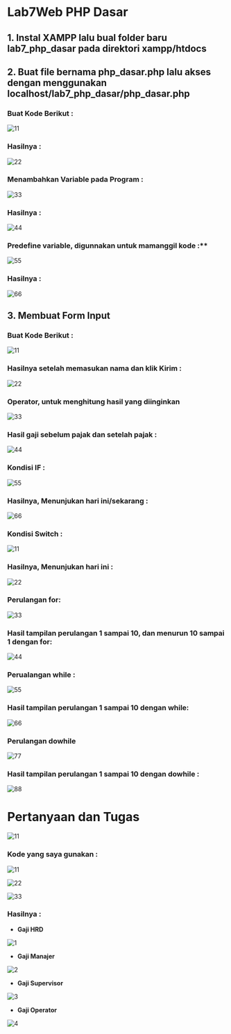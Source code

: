 # Lab7Web PHP Dasar

## 1. Instal XAMPP lalu bual folder baru lab7_php_dasar pada direktori xampp/htdocs
## 2. Buat file bernama php_dasar.php lalu akses dengan menggunakan **localhost/lab7_php_dasar/php_dasar.php**

### Buat Kode Berikut :

  ![11](https://user-images.githubusercontent.com/56239989/117565212-3b594f80-b0da-11eb-9cea-0c628f593607.jpg)

### Hasilnya :

  ![22](https://user-images.githubusercontent.com/56239989/117565233-5926b480-b0da-11eb-8859-aa995ba0aed0.jpg)

### Menambahkan Variable pada Program :

![33](https://user-images.githubusercontent.com/56239989/117565354-f550bb80-b0da-11eb-8e4b-811d4d893502.jpg)

### Hasilnya :

![44](https://user-images.githubusercontent.com/56239989/117565356-f71a7f00-b0da-11eb-956e-f68944285d02.jpg)

### Predefine variable, digunnakan untuk mamanggil kode :**

![55](https://user-images.githubusercontent.com/56239989/117565715-e79c3580-b0dc-11eb-997e-70fa533fe392.jpg)

### Hasilnya :

![66](https://user-images.githubusercontent.com/56239989/117565743-12868980-b0dd-11eb-925f-e2978a7cbf8e.jpg)

## 3. Membuat Form Input

### Buat Kode Berikut :

![11](https://user-images.githubusercontent.com/56239989/117565884-e4557980-b0dd-11eb-84dc-40170dff8e75.jpg)

### Hasilnya setelah memasukan nama dan klik Kirim :

![22](https://user-images.githubusercontent.com/56239989/117565895-f0d9d200-b0dd-11eb-8525-4a56c34fa205.jpg)

### Operator, untuk menghitung hasil yang diinginkan

![33](https://user-images.githubusercontent.com/56239989/117566084-bc1a4a80-b0de-11eb-8733-b631913308dd.jpg)

### Hasil gaji sebelum pajak dan setelah pajak :

![44](https://user-images.githubusercontent.com/56239989/117566087-c2a8c200-b0de-11eb-942a-c073488f265e.jpg)

### Kondisi IF :

![55](https://user-images.githubusercontent.com/56239989/117566226-980b3900-b0df-11eb-9127-99c31b55056c.jpg)

### Hasilnya, Menunjukan hari ini/sekarang :

![66](https://user-images.githubusercontent.com/56239989/117566236-a6f1eb80-b0df-11eb-80ca-4b399bb499ac.jpg)

### Kondisi Switch :

![11](https://user-images.githubusercontent.com/56239989/117566310-2384ca00-b0e0-11eb-83a4-70f576bb54fa.jpg)

### Hasilnya, Menunjukan hari ini :

![22](https://user-images.githubusercontent.com/56239989/117566318-33041300-b0e0-11eb-8418-e9af5e38b769.jpg)

### Perulangan for:

![33](https://user-images.githubusercontent.com/56239989/117566355-752d5480-b0e0-11eb-9704-c7a6c6129cdd.jpg)

### Hasil tampilan perulangan 1 sampai 10, dan menurun 10 sampai 1 dengan for:

![44](https://user-images.githubusercontent.com/56239989/117566365-81b1ad00-b0e0-11eb-8ff8-6b1890e14ebc.jpg)

### Perualangan while :

![55](https://user-images.githubusercontent.com/56239989/117566503-1d431d80-b0e1-11eb-9778-645426a863f8.jpg)

### Hasil tampilan perulangan 1 sampai 10 dengan while:

![66](https://user-images.githubusercontent.com/56239989/117566440-d9501880-b0e0-11eb-9647-4dafc164adbd.jpg)

### Perulangan dowhile

![77](https://user-images.githubusercontent.com/56239989/117566649-02bd7400-b0e2-11eb-8280-79255ed7b7f2.jpg)

### Hasil tampilan perulangan 1 sampai 10 dengan dowhile :

![88](https://user-images.githubusercontent.com/56239989/117566654-0ea93600-b0e2-11eb-9ae1-0c3f7175bcbf.jpg)

# Pertanyaan dan Tugas

![11](https://user-images.githubusercontent.com/56239989/117570319-ce52b380-b0f3-11eb-86cd-bb460de3500b.jpg)

### Kode yang saya gunakan :

![11](https://user-images.githubusercontent.com/56239989/117570380-0c4fd780-b0f4-11eb-949e-0748a1fc8004.jpg)

![22](https://user-images.githubusercontent.com/56239989/117570381-0eb23180-b0f4-11eb-9e84-6bb0059fe643.jpg)

![33](https://user-images.githubusercontent.com/56239989/117570387-1245b880-b0f4-11eb-8788-486443b55a32.jpg)

### Hasilnya :

- **Gaji HRD**

![1](https://user-images.githubusercontent.com/56239989/117570450-5afd7180-b0f4-11eb-9622-15751e4732e9.jpg)


- **Gaji Manajer**

![2](https://user-images.githubusercontent.com/56239989/117570465-65b80680-b0f4-11eb-90a2-79327be8f710.jpg)

- **Gaji Supervisor**

![3](https://user-images.githubusercontent.com/56239989/117570470-694b8d80-b0f4-11eb-83a3-270f10b1d9dc.jpg)

- **Gaji Operator**

![4](https://user-images.githubusercontent.com/56239989/117570472-6f416e80-b0f4-11eb-85b1-6b7a9f262d41.jpg)
